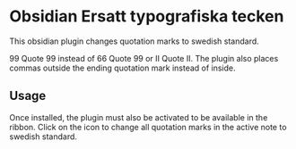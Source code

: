 # Obsidian Ersatt typografiska tecken

This obsidian plugin changes quotation marks to swedish standard.

99 Quote 99 instead of 66 Quote 99 or II Quote II.
The plugin also places commas outside the ending quotation mark instead of inside.

## Usage

Once installed, the plugin must also be activated to be available in the ribbon. 
Click on the icon to change all quotation marks in the active note to swedish standard.
